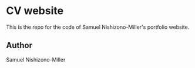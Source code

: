 # CV website

This is the repo for the code of Samuel Nishizono-Miller's portfolio website.

## Author
Samuel Nishizono-Miller
